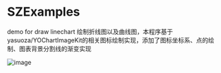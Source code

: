# SZExamples
demo for draw linechart
绘制折线图以及曲线图，本程序基于yasuoza/YOChartImageKit的相关图标绘制实现，添加了图标坐标系、点的绘制、图表背景分割线的渐变实现

![image](https://github.com/suzee/SZExamples/blob/master/SZChart/ScreenShot/chart.gif?raw=true)
